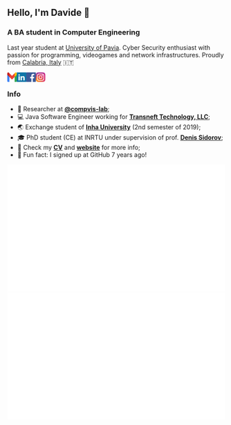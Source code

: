 <h2>Hello, I'm Davide 👋</h2>
<h3>A BA student in Computer Engineering</h3>

Last year student at [University of Pavia](https://web-en.unipv.it/). Cyber Security enthusiast with passion for programming, videogames and network infrastructures. Proudly from [Calabria, Italy](http://www.turiscalabria.it/website/?lang=en&categoria=/&view_type=s&id=&title=) 🇮🇹

<a href="mailto:dvdmorano@gmail.com?subject=Hello%20Davide,%20From%20Github" target="blank"><img align="left" src="icons/Gmail_icon_(2020).svg" alt="gmail" height="22" width="22" /></a>
<a href="https://www.linkedin.com/in/moranodavide/" target="blank"><img align="left" src="icons/linkedin.svg" alt="linkedin" width="22" /></a>
<a href="https://www.facebook.com/dvd.morano/" target="blank"><img align="left" src="icons/facebook.svg" alt="facebook" width="22" /></a>
<a href="https://www.instagram.com/davidemorano/" target="blank"><img align="left" src="icons/instagram-2-1-logo.svg" alt="instagram" width="22" /></a>
<br/>

### Info
* 🔬 Researcher at **[@compvis-lab](https://compvis.ru/)**;
* 💻 Java Software Engineer working for **[Transneft Technology, LLC](https://en.transneft.ru/subsidiaries-company/service-company/transneft-technology-llc/)**;
* 🌏 Exchange student of **[Inha University](https://eng.inha.ac.kr/)** (2nd semester of 2019);
* 🎓 PhD student (CE) at INRTU under supervision of prof. **[Denis Sidorov](http://www.mathnet.ru/eng/person17845)**;
* 📄 Check my **[CV](https://github.com/xtenzQ/latex-simple-cv/blob/main/cv.pdf)** and **[website](https://rusetskii.dev/)** for more info;
* 🎉 Fun fact: I signed up at GitHub 7 years ago!

![](https://raw.githubusercontent.com/xtenzQ/github-stats-transparent/output/generated/overview.svg)
![](https://raw.githubusercontent.com/xtenzQ/github-stats-transparent/output/generated/languages.svg)
